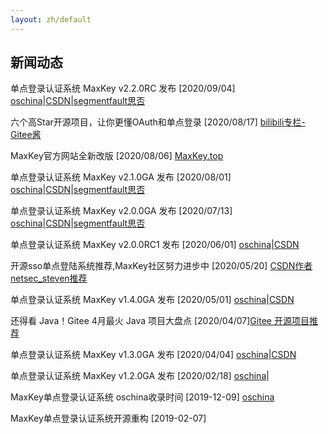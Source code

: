 ```yaml
---
layout: zh/default
---
```

<h2>新闻动态</h2>

单点登录认证系统 MaxKey v2.2.0RC  发布 [2020/09/04] <a href="https://www.oschina.net/news/118371/maxkey-2-2-0-rc-released" target="_blank">oschina</a>|<a href="https://blog.csdn.net/shimingxy/article/details/108397339">CSDN</a>|<a href="https://segmentfault.com/a/1190000023887962">segmentfault思否</a>

六个高Star开源项目，让你更懂OAuth和单点登录 [2020/08/17] <a href="https://www.bilibili.com/read/cv7206185/" target="_blank">bilibili专栏-Gitee酱</a>

MaxKey官方网站全新改版 [2020/08/06] <a href="https://www.maxkey.top" target="_blank">MaxKey.top</a>

单点登录认证系统 MaxKey v2.1.0GA  发布 [2020/08/01] <a href="https://www.oschina.net/news/117724/maxkey-2-1-0-ga-released" target="_blank">oschina</a>|<a href="https://blog.csdn.net/shimingxy/article/details/107829151">CSDN</a>|<a href="https://segmentfault.com/a/1190000023529574">segmentfault思否</a>

单点登录认证系统 MaxKey v2.0.0GA  发布 [2020/07/13] <a href="https://www.oschina.net/news/117142/maxkey-2-0-0-ga-released" target="_blank">oschina</a>|<a href="https://blog.csdn.net/shimingxy/article/details/107298963">CSDN</a>|<a href="https://segmentfault.com/a/1190000023192289">segmentfault思否</a>

单点登录认证系统 MaxKey v2.0.0RC1 发布 [2020/06/01] <a href="https://www.oschina.net/news/116082/maxkey-2-0-0-rc1-released" target="_blank">oschina</a>|<a href="https://blog.csdn.net/shimingxy/article/details/106466168">CSDN</a>

开源sso单点登陆系统推荐,MaxKey社区努力进步中 [2020/05/20]  <a href="https://blog.csdn.net/netsec_steven/article/details/106230338">CSDN作者netsec_steven推荐</a>

单点登录认证系统 MaxKey v1.4.0GA  发布 [2020/05/01] <a href="https://www.oschina.net/news/115416/maxkey-1-4-0-ga" target="_blank">oschina</a>|<a href="https://blog.csdn.net/shimingxy/article/details/105945428">CSDN</a>

还得看 Java！Gitee 4月最火 Java 项目大盘点 [2020/04/07]<a href="https://www.bilibili.com/read/cv6029156" target="_blank">Gitee 开源项目推荐</a>

单点登录认证系统 MaxKey v1.3.0GA  发布 [2020/04/04] <a href="https://www.oschina.net/news/114633/maxkey-1-3-0-ga" target="_blank">oschina</a>|<a href="https://blog.csdn.net/shimingxy/article/details/105309789">CSDN</a>

单点登录认证系统 MaxKey v1.2.0GA  发布 [2020/02/18] <a href="https://my.oschina.net/u/4420055/blog/3167682" target="_blank">oschina</a>|

MaxKey单点登录认证系统 oschina收录时间 [2019-12-09]  <a href="https://www.oschina.net/p/maxkey" target="_blank">oschina</a>

MaxKey单点登录认证系统开源重构 [2019-02-07]